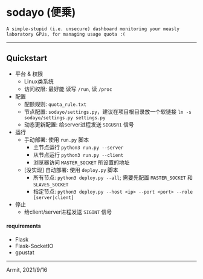 # sodayo (便乗)

    A simple-stupid (i.e. unsecure) dashboard monitoring your measly laboratory GPUs, for managing usage quota :(

----

## Quickstart

  - 平台 & 权限
    - Linux类系统
    - 访问权限: 最好能 读写 `/run`, 读 `/proc`
  - 配置
    - 配额规则: `quota_rule.txt`
    - 节点配置: `sodayo/settings.py`，建议在项目根目录放一个软链接 `ln -s sodayo/settings.py settings.py`
    - 动态更新配置: 给server进程发送 `SIGUSR1` 信号
  - 运行
    - 手动部署: 使用 `run.py` 脚本
      - 主节点运行 `python3 run.py --server`
      - 从节点运行 `python3 run.py --client`
      - 浏览器访问 `MASTER_SOCKET` 所设置的地址
    - [没实现] 自动部署: 使用 `deploy.py` 脚本
      - 所有节点: `python3 deploy.py --all`; 需要先配置 `MASTER_SOCKET` 和 `SLAVES_SOCKET`
      - 指定节点: `python3 deploy.py --host <ip> --port <port> --role [server|client]`
  - 停止
    - 给client/server进程发送 `SIGINT` 信号

#### requirements

  - Flask
  - Flask-SocketIO
  - gpustat

----
Armit, 2021/9/16
